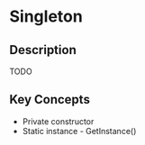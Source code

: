 # Singleton
## Description
TODO

## Key Concepts
- Private constructor
- Static instance - GetInstance()

